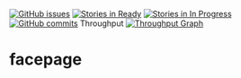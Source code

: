 [![GitHub issues](https://img.shields.io/github/issues/joanaz/facepage.svg?style=plastic)]()
[![Stories in Ready](https://badge.waffle.io/joanaz/facepage.svg?label=ready&title=Ready)](https://waffle.io/joanaz/facepage)
[![Stories in In Progress](https://badge.waffle.io/joanaz/facepage.svg?label=In%20Progress&title=In%20Progress)](http://waffle.io/joanaz/facepage) 
[![GitHub commits](https://img.shields.io/github/commits/joanaz/facepage.svg?style=plastic)]()
Throughput
[![Throughput Graph](https://graphs.waffle.io/joanaz/facepage/throughput.svg)](https://waffle.io/joanaz/facepage/metrics) 



# facepage
